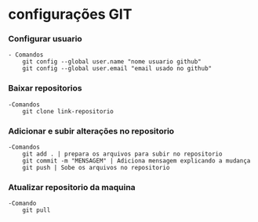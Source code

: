 # configurações GIT

### Configurar usuario
    - Comandos
        git config --global user.name "nome usuario github"
        git config --global user.email "email usado no github"

### Baixar repositorios
    -Comandos
        git clone link-repositorio

### Adicionar e subir alterações no repositorio
    -Comandos
        git add . | prepara os arquivos para subir no repositorio
        git commit -m "MENSAGEM" | Adiciona mensagem explicando a mudança
        git push | Sobe os arquivos no repositorio

### Atualizar repositorio da maquina
    -Comando
        git pull          